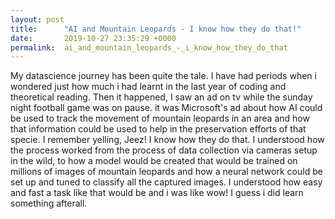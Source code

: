 ```yaml
---
layout: post
title:      "AI and Mountain Leopards - I know how they do that!"
date:       2019-10-27 23:35:29 +0000
permalink:  ai_and_mountain_leopards_-_i_know_how_they_do_that
---
```



My datascience journey has been quite the tale. I have had periods when i wondered just how much i had learnt in the last year of coding and  theoretical reading.
Then it happened, I saw an ad on tv while the sunday night football game was on pause. it was Microsoft's ad about how AI could be used to track the movement of mountain leopards in an area and how that information could be used to help in the preservation efforts of that specie.
I remember yelling, Jeez! I know how they do that. I understood how the process worked from the process of data collection via cameras setup in the wild, to how a model would be created that would be trained on millions of images of mountain leopards and how a neural network could be set up and tuned to classify all the captured images.
I understood how easy and fast a task like that would be and i was like wow! I guess i did learn something afterall.
